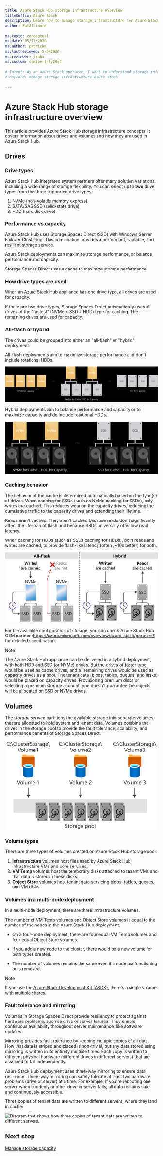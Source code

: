 ```yaml
---
title: Azure Stack Hub storage infrastructure overview
titleSuffix: Azure Stack
description: Learn how to manage storage infrastructure for Azure Stack Hub.
author: PatAltimore

ms.topic: conceptual
ms.date: 05/11/2020
ms.author: patricka
ms.lastreviewed: 5/5/2020
ms.reviewer: jiaha
ms.custom: contperf-fy20q4

# Intent: As an Azure Stack operator, I want to understand storage infrastructure in Azure Stack.
# Keyword: manage storage infrastructure azure stack

---
```



# Azure Stack Hub storage infrastructure overview

This article provides Azure Stack Hub storage infrastructure concepts. It covers information about drives and volumes and how they are used in Azure Stack Hub.

## Drives

### Drive types

Azure Stack Hub integrated system partners offer many solution variations, including a wide range of storage flexibility. You can select up to **two** drive types from the three supported drive types:

1. NVMe (non-volatile memory express)
1. SATA/SAS SSD (solid-state drive)
1. HDD (hard disk drive).

### Performance vs capacity

Azure Stack Hub uses Storage Spaces Direct (S2D) with Windows Server Failover Clustering. This combination provides a performant, scalable, and resilient storage service.

Azure Stack deployments can maximize storage performance, or balance performance and capacity.

Storage Spaces Direct uses a cache to maximize storage performance.

### How drive types are used

When an Azure Stack Hub appliance has one drive type, all drives are used for capacity.

If there are two drive types, Storage Spaces Direct automatically uses all drives of the "fastest" (NVMe &gt; SSD &gt; HDD) type for caching. The remaining drives are used for capacity.

### All-flash or hybrid

The drives could be grouped into either an "all-flash" or "hybrid" deployment.

All-flash deployments aim to maximize storage performance and don't include rotational HDDs.

![Diagram that shows an all-flash deployment grouping.](media/azure-stack-storage-infrastructure-overview/image1.png)


Hybrid deployments aim to balance performance and capacity or to maximize capacity and do include rotational HDDs.

![Diagram that shows a hybrid deployment grouping.](media/azure-stack-storage-infrastructure-overview/image2.png)

### Caching behavior

The behavior of the cache is determined automatically based on the type(s) of drives. When caching for SSDs (such as NVMe caching for SSDs), only writes are cached. This reduces wear on the capacity drives, reducing the cumulative traffic to the capacity drives and extending their lifetime.

Reads aren't cached. They aren't cached because reads don't significantly affect the lifespan of flash and because SSDs universally offer low read latency.

When caching for HDDs (such as SSDs caching for HDDs), both reads and writes are cached, to provide flash-like latency (often /~10x better) for both.

![Diagram that shows Azure Stack Hub storage caching behavior.](media/azure-stack-storage-infrastructure-overview/image3.svg)

For the available configuration of storage, you can check Azure Stack Hub OEM partner (https://azure.microsoft.com/overview/azure-stack/partners/) for detailed specification.

> [!NOTE]
> The Azure Stack Hub appliance can be delivered in a hybrid deployment, with both HDD and SSD (or NVMe) drives. But the drives of faster type would be used as cache drives, and all remaining drives would be used as capacity drives as a pool. The tenant data (blobs, tables, queues, and disks) would be placed on capacity drives. Provisioning premium disks or selecting a premium storage account type doesn't guarantee the objects will be allocated on SSD or NVMe drives.

## Volumes

The *storage service* partitions the available storage into separate volumes that are allocated to hold system and tenant data. Volumes combine the drives in the storage pool to provide the fault tolerance, scalability, and performance benefits of Storage Spaces Direct.

![Diagram that shows Azure Stack Hub storage service partitions.](media/azure-stack-storage-infrastructure-overview/image4.svg)

### Volume types

There are three types of volumes created on Azure Stack Hub storage pool:

1. **Infrastructure** volumes host files used by Azure Stack Hub infrastructure VMs and core services.
1. **VM Temp** volumes host the temporary disks attached to tenant VMs and that data is stored in these disks.
1. **Object Store** volumes host tenant data servicing blobs, tables, queues, and VM disks.

### Volumes in a multi-node deployment

In a multi-node deployment, there are three Infrastructure volumes.

The number of VM Temp volumes and Object Store volumes is equal to the number of the nodes in the Azure Stack Hub deployment:

- On a four-node deployment, there are four equal VM Temp volumes and four equal Object Store volumes.

- If you add a new node to the cluster, there would be a new volume for both types created.

- The number of volumes remains the same even if a node malfunctioning or is removed.

> [!NOTE]
> If you use the [Azure Stack Development Kit (ASDK)](../asdk/index.yml), there's a single volume with multiple [shares](azure-stack-manage-storage-shares.md).

### Fault tolerance and mirroring

Volumes in Storage Spaces Direct provide resiliency to protect against hardware problems, such as drive or server failures. They enable continuous availability throughout server maintenance, like software updates.

Mirroring provides fault tolerance by keeping multiple copies of all data. How that data is striped and placed is non-trivial, but any data stored using mirroring is written in its entirety multiple times. Each copy is written to different physical hardware (different drives in different servers) that are assumed to fail independently. 

Azure Stack Hub deployment uses three-way mirroring to ensure data resilience. Three-way mirroring can safely tolerate at least two hardware problems (drive or server) at a time. For example, if you're rebooting one server when suddenly another drive or server fails, all data remains safe and continuously accessible.

Three copies of tenant data are written to different servers, where they land in cache:

![Diagram that shows how three copies of tenant data are written to different servers.](media/azure-stack-storage-infrastructure-overview/image5.png)

## Next step

[Manage storage capacity](azure-stack-manage-storage-shares.md) 
